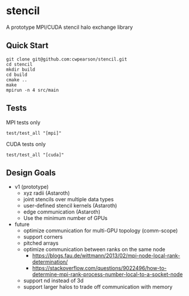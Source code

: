 # stencil

A prototype MPI/CUDA stencil halo exchange library

## Quick Start

```
git clone git@github.com:cwpearson/stencil.git
cd stencil
mkdir build
cd build
cmake ..
make
mpirun -n 4 src/main
```

## Tests

MPI tests only
```
test/test_all "[mpi]"
```

CUDA tests only
```
test/test_all "[cuda]"
```

## Design Goals
  * v1 (prototype)
    * xyz radii (Astaroth)
    * joint stencils over multiple data types
    * user-defined stencil kernels (Astaroth)
    * edge communication (Astaroth)
    * Use the minimum number of GPUs
  * future
    * optimize communication for multi-GPU topology (comm-scope)
    * support corners
    * pitched arrays
    * optimize communication between ranks on the same node
      * https://blogs.fau.de/wittmann/2013/02/mpi-node-local-rank-determination/
      * https://stackoverflow.com/questions/9022496/how-to-determine-mpi-rank-process-number-local-to-a-socket-node
    * support nd instead of 3d
    * support larger halos to trade off communication with memory
